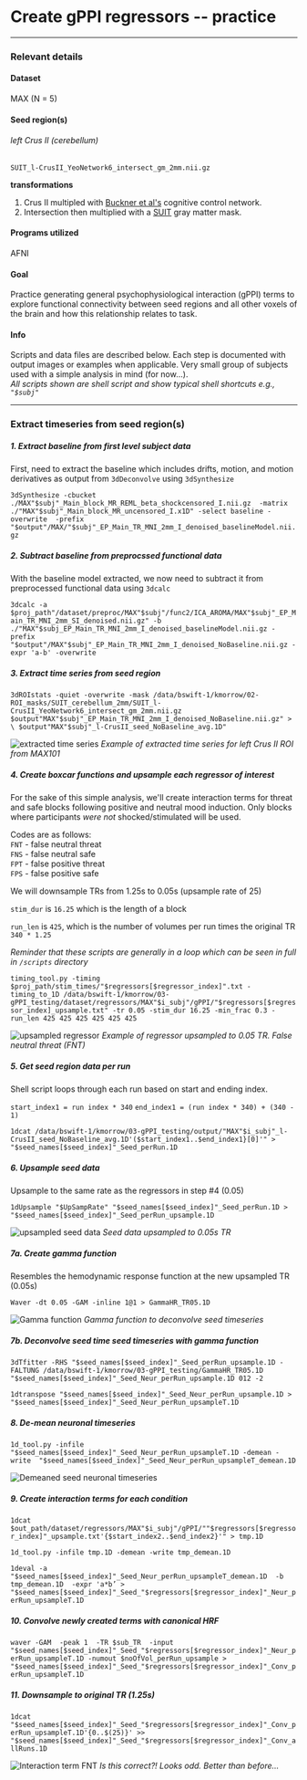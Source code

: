 
# Create gPPI regressors -- practice
---
### Relevant details 

#### Dataset
MAX (N = 5) 

#### Seed region(s)
###### left Crus II (cerebellum) <br>
`SUIT_l-CrusII_YeoNetwork6_intersect_gm_2mm.nii.gz` <br>

**transformations** 
1. Crus II multipled with [Buckner et al's](https://www.ncbi.nlm.nih.gov/pmc/articles/PMC3214121/) cognitive control network. 
2.    Intersection then multiplied with a [SUIT](http://www.diedrichsenlab.org/imaging/suit.htm) gray matter mask.  


#### Programs utilized 
AFNI 

#### Goal
Practice generating general psychophysiological interaction (gPPI) terms to explore functional connectivity between seed regions and all other voxels of the brain and how this relationship relates to task. </br>

#### Info
 Scripts and data files are described below. Each step is documented with output images or examples when applicable. Very small group of subjects used with a simple analysis in mind (for now...). <br>
 _All scripts shown are shell script and show typical shell shortcuts e.g., `"$subj"`_

---

### Extract timeseries from seed region(s)

##### 1. Extract baseline from first level subject data

First, need to extract the baseline which includes drifts, motion, and motion derivatives as output from `3dDeconvolve` using `3dSynthesize`

``3dSynthesize -cbucket ./MAX"$subj"_Main_block_MR_REML_beta_shockcensored_I.nii.gz 
-matrix ./"MAX"$subj"_Main_block_MR_uncensored_I.x1D" -select baseline -overwrite 
-prefix "$output"/MAX/"$subj"_EP_Main_TR_MNI_2mm_I_denoised_baselineModel.nii.gz``

##### 2. Subtract baseline from preprocssed functional data
With the baseline model extracted, we now need to subtract it from preprocessed functional data using `3dcalc` 

`` 3dcalc -a $proj_path"/dataset/preproc/MAX"$subj"/func2/ICA_AROMA/MAX"$subj"_EP_Main_TR_MNI_2mm_SI_denoised.nii.gz" -b ./"MAX"$subj_EP_Main_TR_MNI_2mm_I_denoised_baselineModel.nii.gz -prefix "$output"/MAX"$subj"_EP_Main_TR_MNI_2mm_I_denoised_NoBaseline.nii.gz -expr 'a-b' -overwrite ``

##### 3. Extract time series from seed region
``3dROIstats -quiet -overwrite -mask /data/bswift-1/kmorrow/02-ROI_masks/SUIT_cerebellum_2mm/SUIT_l-CrusII_YeoNetwork6_intersect_gm_2mm.nii.gz $output"MAX"$subj"_EP_Main_TR_MNI_2mm_I_denoised_NoBaseline.nii.gz" > \
$output"MAX"$subj"_l-CrusII_seed_NoBaseline_avg.1D"``

![extracted time series](../images/gPPI-seedTimeseries-example.png)
_Example of extracted time series for left Crus II ROI from MAX101_

##### 4. Create boxcar functions and upsample each regressor of interest

For the sake of this simple analysis, we'll create interaction terms for threat and safe blocks following positive and neutral mood induction. Only blocks where participants _were not_ shocked/stimulated will be used.

Codes are as follows:<br>
`FNT` - false neutral threat <br>
`FNS` - false neutral safe <br>
`FPT` - false positive threat <br>
`FPS` - false positive safe <br>

We will downsample TRs from 1.25s to 0.05s (upsample rate of 25)

`stim_dur` is `16.25` which is the length of a block

`run_len` is `425`, which is the number of volumes per run times the original TR `340 * 1.25`

_Reminder that these scripts are generally in a loop which can be seen in full in `/scripts` directory_

``timing_tool.py -timing $proj_path/stim_times/"$regressors[$regressor_index]".txt -timing_to_1D /data/bswift-1/kmorrow/03-gPPI_testing/dataset/regressors/MAX"$i_subj"/gPPI/"$regressors[$regressor_index]_upsample.txt" -tr 0.05 -stim_dur 16.25 -min_frac 0.3 -run_len 425 425 425 425 425 425``

![upsampled regressor](../images/gPPI-upsampledReg-example.png)
_Example of regressor upsampled to 0.05 TR. False neutral threat (FNT)_


##### 5. Get seed region data per run
Shell script loops through each run based on start and ending index. 

`start_index1 = run index * 340`
`end_index1 = (run index * 340) + (340 - 1) `

``1dcat /data/bswift-1/kmorrow/03-gPPI_testing/output/"MAX"$i_subj"_l-CrusII_seed_NoBaseline_avg.1D'($start_index1..$end_index1}[0]'" > "$seed_names[$seed_index]"_Seed_perRun.1D``

##### 6. Upsample seed data 
Upsample to the same rate as the regressors in step #4 (0.05)

``1dUpsample "$UpSampRate" "$seed_names[$seed_index]"_Seed_perRun.1D > "$seed_names[$seed_index]"_Seed_perRun_upsample.1D``

![upsampled seed data](../images/gPPI-seedPerRunUpsample-example.png)
_Seed data upsampled to 0.05s TR_

##### 7a. Create gamma function
Resembles the hemodynamic response function at the new upsampled TR (0.05s)

``Waver -dt 0.05 -GAM -inline 1@1 > GammaHR_TR05.1D``

![Gamma function](../images/gPPI-gammaFunction.png)
_Gamma function to deconvolve seed timeseries_

##### 7b. Deconvolve seed time seed timeseries with gamma function


``3dTfitter -RHS "$seed_names[$seed_index]"_Seed_perRun_upsample.1D -FALTUNG /data/bswift-1/kmorrow/03-gPPI_testing/GammaHR_TR05.1D "$seed_names[$seed_index]"_Seed_Neur_perRun_upsample.1D 012 -2``
			
``1dtranspose "$seed_names[$seed_index]"_Seed_Neur_perRun_upsample.1D > "$seed_names[$seed_index]"_Seed_Neur_perRun_upsampleT.1D``

##### 8. De-mean neuronal timeseries
``1d_tool.py -infile "$seed_names[$seed_index]"_Seed_Neur_perRun_upsampleT.1D -demean -write  "$seed_names[$seed_index]"_Seed_Neur_perRun_upsampleT_demean.1D ``

![Demeaned seed neuronal timeseries](../images/gPPI-seedTimeseriesUpsampled_demeaned.png)

##### 9. Create interaction terms for each condition

``1dcat $out_path/dataset/regressors/MAX"$i_subj"/gPPI/""$regressors[$regressor_index]"_upsample.txt'{$start_index2..$end_index2}'" > tmp.1D``

``1d_tool.py -infile tmp.1D -demean -write tmp_demean.1D``

``1deval -a "$seed_names[$seed_index]"_Seed_Neur_perRun_upsampleT_demean.1D 
-b tmp_demean.1D 
-expr 'a*b’ > "$seed_names[$seed_index]"_Seed_"$regressors[$regressor_index]"_Neur_perRun_upsampleT.1D``

##### 10. Convolve newly created terms with canonical HRF

``waver -GAM 
-peak 1 
-TR $sub_TR 
-input "$seed_names[$seed_index]"_Seed_"$regressors[$regressor_index]"_Neur_perRun_upsampleT.1D -numout $noOfVol_perRun_upsample >  "$seed_names[$seed_index]"_Seed_"$regressors[$regressor_index]"_Conv_perRun_upsampleT.1D``

##### 11. Downsample to original TR (1.25s)

``1dcat "$seed_names[$seed_index]"_Seed_"$regressors[$regressor_index]"_Conv_perRun_upsampleT.1D'{0..$(25)}' >> "$seed_names[$seed_index]"_Seed_"$regressors[$regressor_index]"_Conv_allRuns.1D``

![Interaction term FNT](../images/gPPI-interactionTerm_FNT-example.png)
_Is this correct?! Looks odd. Better than before..._

